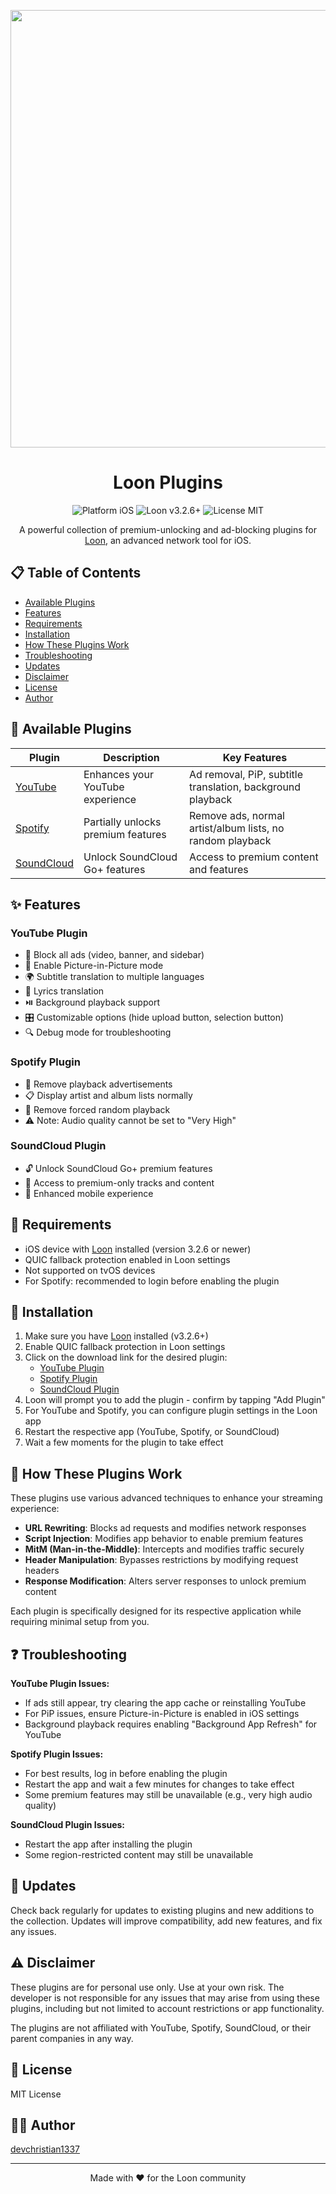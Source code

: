 <p align="center">
  <img src="https://iili.io/3FBKKaj.png" width="700" />
</p>

<h1 align="center">Loon Plugins</h1>

<p align="center">
  <img src="https://img.shields.io/badge/Platform-iOS-blue" alt="Platform iOS" />
  <img src="https://img.shields.io/badge/Loon-v3.2.6+-orange" alt="Loon v3.2.6+" />
  <img src="https://img.shields.io/badge/License-MIT-green" alt="License MIT" />
</p>

<p align="center">A powerful collection of premium-unlocking and ad-blocking plugins for <a href="https://apps.apple.com/app/loon/id1373567447">Loon</a>, an advanced network tool for iOS.</p>

## 📋 Table of Contents

- [Available Plugins](#available-plugins)
- [Features](#features)
- [Requirements](#requirements)
- [Installation](#installation)
- [How These Plugins Work](#how-these-plugins-work)
- [Troubleshooting](#troubleshooting)
- [Updates](#updates)
- [Disclaimer](#disclaimer)
- [License](#license)
- [Author](#author)

## 🔌 Available Plugins

| Plugin                                                                                                                                                               | Description                        | Key Features                                               |
| -------------------------------------------------------------------------------------------------------------------------------------------------------------------- | ---------------------------------- | ---------------------------------------------------------- |
| [YouTube](https://www.nsloon.com/openloon/import?plugin=https://raw.githubusercontent.com/devchristian1337/loon-plugin/refs/heads/main/Plugins/YouTube.plugin)       | Enhances your YouTube experience   | Ad removal, PiP, subtitle translation, background playback |
| [Spotify](https://www.nsloon.com/openloon/import?plugin=https://raw.githubusercontent.com/devchristian1337/loon-plugin/refs/heads/main/Plugins/Spotify.plugin)       | Partially unlocks premium features | Remove ads, normal artist/album lists, no random playback  |
| [SoundCloud](https://www.nsloon.com/openloon/import?plugin=https://raw.githubusercontent.com/devchristian1337/loon-plugin/refs/heads/main/Plugins/SoundCloud.plugin) | Unlock SoundCloud Go+ features     | Access to premium content and features                     |

## ✨ Features

### YouTube Plugin

- 🚫 Block all ads (video, banner, and sidebar)
- 📱 Enable Picture-in-Picture mode
- 🌍 Subtitle translation to multiple languages
- 🎵 Lyrics translation
- ⏯️ Background playback support
- 🎛️ Customizable options (hide upload button, selection button)
- 🔍 Debug mode for troubleshooting

### Spotify Plugin

- 🚫 Remove playback advertisements
- 📋 Display artist and album lists normally
- 🔀 Remove forced random playback
- ⚠️ Note: Audio quality cannot be set to "Very High"

### SoundCloud Plugin

- 🔓 Unlock SoundCloud Go+ premium features
- 🎵 Access to premium-only tracks and content
- 📱 Enhanced mobile experience

## 📝 Requirements

- iOS device with [Loon](https://apps.apple.com/app/loon/id1373567447) installed (version 3.2.6 or newer)
- QUIC fallback protection enabled in Loon settings
- Not supported on tvOS devices
- For Spotify: recommended to login before enabling the plugin

## 📲 Installation

1. Make sure you have [Loon](https://apps.apple.com/app/loon/id1373567447) installed (v3.2.6+)
2. Enable QUIC fallback protection in Loon settings
3. Click on the download link for the desired plugin:
   - [YouTube Plugin](https://www.nsloon.com/openloon/import?plugin=https://raw.githubusercontent.com/devchristian1337/loon-plugin/refs/heads/main/Plugins/YouTube.plugin)
   - [Spotify Plugin](https://www.nsloon.com/openloon/import?plugin=https://raw.githubusercontent.com/devchristian1337/loon-plugin/refs/heads/main/Plugins/Spotify.plugin)
   - [SoundCloud Plugin](https://www.nsloon.com/openloon/import?plugin=https://raw.githubusercontent.com/devchristian1337/loon-plugin/refs/heads/main/Plugins/SoundCloud.plugin)
4. Loon will prompt you to add the plugin - confirm by tapping "Add Plugin"
5. For YouTube and Spotify, you can configure plugin settings in the Loon app
6. Restart the respective app (YouTube, Spotify, or SoundCloud)
7. Wait a few moments for the plugin to take effect

## 🔧 How These Plugins Work

These plugins use various advanced techniques to enhance your streaming experience:

- **URL Rewriting**: Blocks ad requests and modifies network responses
- **Script Injection**: Modifies app behavior to enable premium features
- **MitM (Man-in-the-Middle)**: Intercepts and modifies traffic securely
- **Header Manipulation**: Bypasses restrictions by modifying request headers
- **Response Modification**: Alters server responses to unlock premium content

Each plugin is specifically designed for its respective application while requiring minimal setup from you.

## ❓ Troubleshooting

**YouTube Plugin Issues:**

- If ads still appear, try clearing the app cache or reinstalling YouTube
- For PiP issues, ensure Picture-in-Picture is enabled in iOS settings
- Background playback requires enabling "Background App Refresh" for YouTube

**Spotify Plugin Issues:**

- For best results, log in before enabling the plugin
- Restart the app and wait a few minutes for changes to take effect
- Some premium features may still be unavailable (e.g., very high audio quality)

**SoundCloud Plugin Issues:**

- Restart the app after installing the plugin
- Some region-restricted content may still be unavailable

## 🔄 Updates

Check back regularly for updates to existing plugins and new additions to the collection. Updates will improve compatibility, add new features, and fix any issues.

## ⚠️ Disclaimer

These plugins are for personal use only. Use at your own risk. The developer is not responsible for any issues that may arise from using these plugins, including but not limited to account restrictions or app functionality.

The plugins are not affiliated with YouTube, Spotify, SoundCloud, or their parent companies in any way.

## 📄 License

MIT License

## 👨‍💻 Author

[devchristian1337](https://github.com/devchristian1337)

---

<p align="center">Made with ❤️ for the Loon community</p>
